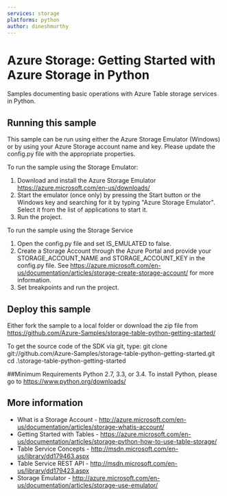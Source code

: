 ```yaml
---
services: storage
platforms: python
author: dineshmurthy
---
```


# Azure Storage: Getting Started with Azure Storage in Python
Samples documenting basic operations with Azure Table storage services in Python. 

## Running this sample
This sample can be run using either the Azure Storage Emulator (Windows) or by using your Azure Storage account name and key. Please update the config.py file with the appropriate properties.

To run the sample using the Storage Emulator:
1. Download and install the Azure Storage Emulator https://azure.microsoft.com/en-us/downloads/ 
2. Start the emulator (once only) by pressing the Start button or the Windows key and searching for it by typing "Azure Storage Emulator". Select it from the list of applications to start it.
3. Run the project. 

To run the sample using the Storage Service
1. Open the config.py file and set IS_EMULATED to false.
2. Create a Storage Account through the Azure Portal and provide your STORAGE_ACCOUNT_NAME and STORAGE_ACCOUNT_KEY in the config.py file. See https://azure.microsoft.com/en-us/documentation/articles/storage-create-storage-account/ for more information.
3. Set breakpoints and run the project. 

## Deploy this sample 

Either fork the sample to a local folder or download the zip file from https://github.com/Azure-Samples/storage-table-python-getting-started/

To get the source code of the SDK via git, type:
git clone git://github.com/Azure-Samples/storage-table-python-getting-started.git
cd .\storage-table-python-getting-started

##Minimum Requirements
Python 2.7, 3.3, or 3.4.
To install Python, please go to https://www.python.org/downloads/

## More information
  - What is a Storage Account - http://azure.microsoft.com/en-us/documentation/articles/storage-whatis-account/  
  - Getting Started with Tables - https://azure.microsoft.com/en-us/documentation/articles/storage-python-how-to-use-table-storage/
  - Table Service Concepts - http://msdn.microsoft.com/en-us/library/dd179463.aspx
  - Table Service REST API - http://msdn.microsoft.com/en-us/library/dd179423.aspx
  - Storage Emulator - http://azure.microsoft.com/en-us/documentation/articles/storage-use-emulator/